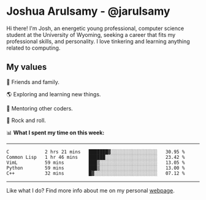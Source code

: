 # Joshua Arulsamy - @jarulsamy

Hi there! I'm Josh, an energetic young professional, computer science student at the University of Wyoming, seeking a career that fits my professional skills, and personality. I love tinkering and learning anything related to computing.

## My values

:yellow_heart: Friends and family.

:earth_americas: Exploring and learning new things.

:book: Mentoring other coders.

:guitar: Rock and roll.

:bar_chart: **What I spent my time on this week:**

------
<!--START_SECTION:waka-->
```text
C             2 hrs 21 mins   ███████▓░░░░░░░░░░░░░░░░░   30.95 % 
Common Lisp   1 hr 46 mins    ██████░░░░░░░░░░░░░░░░░░░   23.42 % 
VimL          59 mins         ███▒░░░░░░░░░░░░░░░░░░░░░   13.05 % 
Python        59 mins         ███▒░░░░░░░░░░░░░░░░░░░░░   13.00 % 
C++           32 mins         █▓░░░░░░░░░░░░░░░░░░░░░░░   07.12 % 
```
<!--END_SECTION:waka-->
------

Like what I do? Find more info about me on my personal [webpage](https://arulsamy.me).
